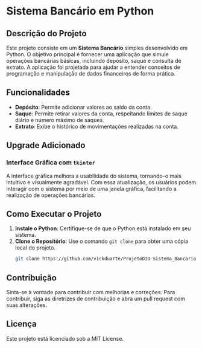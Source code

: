 # Sistema Bancário em Python

## Descrição do Projeto

Este projeto consiste em um **Sistema Bancário** simples desenvolvido em Python. O objetivo principal é fornecer uma aplicação que simule operações bancárias básicas, incluindo depósito, saque e consulta de extrato. A aplicação foi projetada para ajudar a entender conceitos de programação e manipulação de dados financeiros de forma prática.

## Funcionalidades

- **Depósito**: Permite adicionar valores ao saldo da conta.
- **Saque**: Permite retirar valores da conta, respeitando limites de saque diário e número máximo de saques.
- **Extrato**: Exibe o histórico de movimentações realizadas na conta.

## Upgrade Adicionado

### Interface Gráfica com `tkinter`

A interface gráfica melhora a usabilidade do sistema, tornando-o mais intuitivo e visualmente agradável. Com essa atualização, os usuários podem interagir com o sistema por meio de uma janela gráfica, facilitando a realização de operações bancárias.

## Como Executar o Projeto

1. **Instale o Python**: Certifique-se de que o Python está instalado em seu sistema.
2. **Clone o Repositório**: Use o comando `git clone` para obter uma cópia local do projeto.
   ```bash
   git clone https://github.com/vickduarte/ProjetoDIO-Sistema_Bancario.git

## Contribuição
Sinta-se à vontade para contribuir com melhorias e correções. Para contribuir, siga as diretrizes de contribuição e abra um pull request com suas alterações.

## Licença
Este projeto está licenciado sob a MIT License.


  
